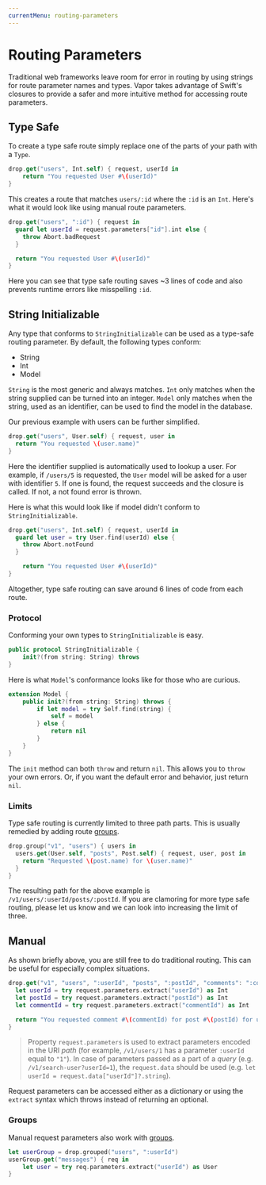 ```yaml
---
currentMenu: routing-parameters
---
```


# Routing Parameters

Traditional web frameworks leave room for error in routing by using strings for route parameter names and types. Vapor takes advantage of Swift's closures to provide a safer and more intuitive method for accessing route parameters.

## Type Safe

To create a type safe route simply replace one of the parts of your path with a `Type`.

```swift
drop.get("users", Int.self) { request, userId in
    return "You requested User #\(userId)"
}
```

This creates a route that matches `users/:id` where the `:id` is an `Int`. Here's what it would look like using manual route parameters.

```swift
drop.get("users", ":id") { request in
  guard let userId = request.parameters["id"].int else {
    throw Abort.badRequest
  }

  return "You requested User #\(userId)"
}
```

Here you can see that type safe routing saves ~3 lines of code and also prevents runtime errors like misspelling `:id`.

## String Initializable

Any type that conforms to `StringInitializable` can be used as a type-safe routing parameter. By default, the following types conform:

- String
- Int
- Model

`String` is the most generic and always matches. `Int` only matches when the string supplied can be turned into an integer. `Model` only matches when the string, used as an identifier, can be used to find the model in the database.

Our previous example with users can be further simplified.

```swift
drop.get("users", User.self) { request, user in
  return "You requested \(user.name)"
}
```

Here the identifier supplied is automatically used to lookup a user. For example, if `/users/5` is requested, the `User` model will be asked for a user with identifier `5`. If one is found, the request succeeds and the closure is called. If not, a not found error is thrown.

Here is what this would look like if model didn't conform to `StringInitializable`.

```swift
drop.get("users", Int.self) { request, userId in
  guard let user = try User.find(userId) else {
    throw Abort.notFound
  }

    return "You requested User #\(userId)"
}
```

Altogether, type safe routing can save around 6 lines of code from each route.

### Protocol

Conforming your own types to `StringInitializable` is easy.

```swift
public protocol StringInitializable {
    init?(from string: String) throws
}
```

Here is what `Model`'s conformance looks like for those who are curious.

```swift
extension Model {
    public init?(from string: String) throws {
        if let model = try Self.find(string) {
            self = model
        } else {
            return nil
        }
    }
}
```

The `init` method can both `throw` and return `nil`. This allows you to `throw` your own errors. Or, if you want the default error and behavior, just return `nil`.

### Limits

Type safe routing is currently limited to three path parts. This is usually remedied by adding route [groups](group.md).

```swift
drop.group("v1", "users") { users in
  users.get(User.self, "posts", Post.self) { request, user, post in
    return "Requested \(post.name) for \(user.name)"
  }
}
```

The resulting path for the above example is `/v1/users/:userId/posts/:postId`. If you are clamoring for more type safe routing, please let us know and we can look into increasing the limit of three.

## Manual

As shown briefly above, you are still free to do traditional routing. This can be useful for especially complex situations.

```swift
drop.get("v1", "users", ":userId", "posts", ":postId", "comments": ":commentId") { request in
  let userId = try request.parameters.extract("userId") as Int
  let postId = try request.parameters.extract("postId") as Int
  let commentId = try request.parameters.extract("commentId") as Int

  return "You requested comment #\(commentId) for post #\(postId) for user #\(userId)"
}
```

> Property `request.parameters` is used to extract parameters encoded in the URI _path_ (for example, `/v1/users/1` has a parameter `:userId` equal to `"1"`). In case of parameters passed as a part of a _query_ (e.g. `/v1/search-user?userId=1`), the `request.data` should be used (e.g. `let userId = request.data["userId"]?.string`).

Request parameters can be accessed either as a dictionary or using the `extract` syntax which throws instead of returning an optional.

### Groups

Manual request parameters also work with [groups](group.md).

```swift
let userGroup = drop.grouped("users", ":userId")
userGroup.get("messages") { req in
    let user = try req.parameters.extract("userId") as User
}
```
